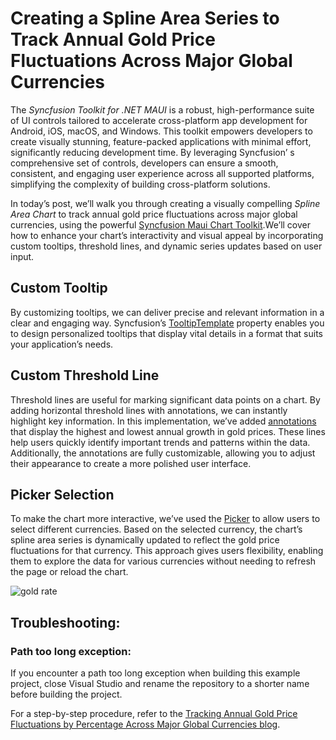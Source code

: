 # Creating a Spline Area Series to Track Annual Gold Price Fluctuations Across Major Global Currencies

The *Syncfusion Toolkit for .NET MAUI* is a robust, high-performance suite of UI controls tailored to accelerate cross-platform app development for Android, iOS, macOS, and Windows. This toolkit empowers developers to create visually stunning, feature-packed applications with minimal effort, significantly reducing development time. By leveraging Syncfusion’ s comprehensive set of controls, developers can ensure a smooth, consistent, and engaging user experience across all supported platforms, simplifying the complexity of building cross-platform solutions.

In today’s post, we’ll walk you through creating a visually compelling *Spline Area Chart* to track annual gold price fluctuations across major global currencies, using the powerful [Syncfusion Maui Chart Toolkit](https://help.syncfusion.com/maui-toolkit/cartesian-charts/overview).We’ll cover how to enhance your chart’s interactivity and visual appeal by incorporating custom tooltips, threshold lines, and dynamic series updates based on user input.

## Custom Tooltip
 By customizing tooltips, we can deliver precise and relevant information in a clear and engaging way. Syncfusion’s [TooltipTemplate](https://help.syncfusion.com/cr/maui-toolkit/Syncfusion.Maui.Toolkit.Charts.ChartSeries.html#Syncfusion_Maui_Toolkit_Charts_ChartSeries_TooltipTemplate) property enables you to design personalized tooltips that display vital details in a format that suits your application’s needs.

## Custom Threshold Line
 Threshold lines are useful for marking significant data points on a chart. By adding horizontal threshold lines with annotations, we can instantly highlight key information. In this implementation, we’ve added [annotations](https://help.syncfusion.com/cr/maui-toolkit/Syncfusion.Maui.Toolkit.Charts.SfCartesianChart.html#Syncfusion_Maui_Toolkit_Charts_SfCartesianChart_Annotations) that display the highest and lowest annual growth in gold prices. These lines help users quickly identify important trends and patterns within the data. Additionally, the annotations are fully customizable, allowing you to adjust their appearance to create a more polished user interface.

## Picker Selection
To make the chart more interactive, we’ve used the [Picker](https://learn.microsoft.com/en-us/dotnet/maui/user-interface/controls/picker?view=net-maui-8.0) to allow users to select different currencies. Based on the selected currency, the chart’s spline area series is dynamically updated to reflect the gold price fluctuations for that currency. This approach gives users flexibility, enabling them to explore the data for various currencies without needing to refresh the page or reload the chart.

![gold rate](https://github.com/user-attachments/assets/47f9a632-b4c4-4f70-b2db-38d070a23735)

## Troubleshooting:
### Path too long exception:
If you encounter a path too long exception when building this example project, close Visual Studio and rename the repository to a shorter name before building the project.

For a step-by-step procedure, refer to the [Tracking Annual Gold Price Fluctuations by Percentage Across Major Global Currencies blog]().



